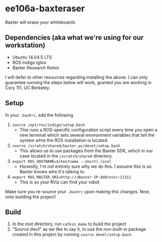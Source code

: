 # ee106a-baxteraser
Baxter will erase your whiteboards

## Dependencies (aka what we're using for our workstation)
* Ubuntu 14.04.5 LTS
* ROS Indigo Igloo
* Baxter Research Robot

I will defer to other resources regarding installing the above. I can only guarantee running the steps below will work, granted you are working in Cory 111, UC Berkeley.

## Setup
In your ```.bashrc```, add the following
1. ```source /opt/ros/indigo/setup.bash```
    * This runs a ROS-specific configuration script every time you open a new terminal which sets several environment variables that tell the system whre the ROS installation is located.
2. ```source /scratch/shared/baxter_ws/devel/setup.bash```
    * This allows us to use packages from the Baxter SDK, which in our case located in the ```/scratch/shared``` directory.
3. ```export ROS_HOSTNAME=$(hostname --short).local```
    * Honestly, I'm not entirely sure why we do this. I assume this is so Baxter knows who it's talking to.
4. ```export ROS_MASTER_URI=http://<Baxter-IP-Address>:11311```
    * This is so your RViz can find your robot

Make sure you re-source your ```.bashrc``` upon making this changes. Now, onto building the project!

## Build
1. In the root directory, run ```catkin_make``` to build the project
2. "Source devil" as we like to say it, to use the non-built-in package created in this project by running ```source devel/setup.bash```.
